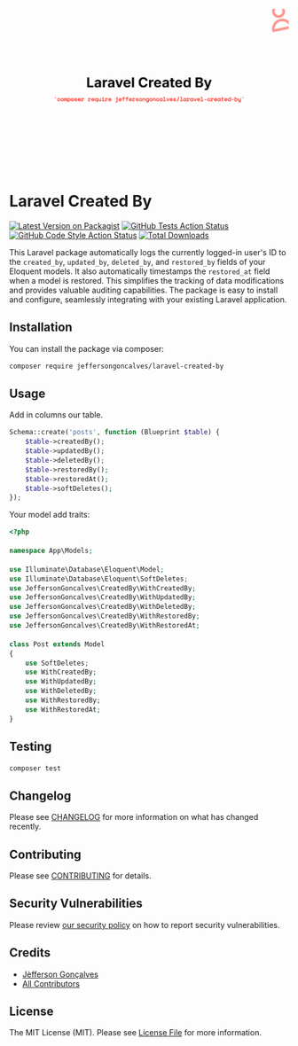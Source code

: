 <div class="filament-hidden">

![Laravel Created By](./art/jeffersongoncalves-laravel-created-by.png)

</div>

# Laravel Created By

[![Latest Version on Packagist](https://img.shields.io/packagist/v/jeffersongoncalves/laravel-created-by.svg?style=flat-square)](https://packagist.org/packages/jeffersongoncalves/laravel-created-by)
[![GitHub Tests Action Status](https://img.shields.io/github/actions/workflow/status/jeffersongoncalves/laravel-created-by/run-tests.yml?branch=master&label=tests&style=flat-square)](https://github.com/jeffersongoncalves/laravel-created-by/actions?query=workflow%3Arun-tests+branch%3Amaster)
[![GitHub Code Style Action Status](https://img.shields.io/github/actions/workflow/status/jeffersongoncalves/laravel-created-by/fix-php-code-style-issues.yml?branch=master&label=code%20style&style=flat-square)](https://github.com/jeffersongoncalves/laravel-created-by/actions?query=workflow%3A"Fix+PHP+code+styling"+branch%3Amaster)
[![Total Downloads](https://img.shields.io/packagist/dt/jeffersongoncalves/laravel-created-by.svg?style=flat-square)](https://packagist.org/packages/jeffersongoncalves/laravel-created-by)

This Laravel package automatically logs the currently logged-in user's ID to the `created_by`, `updated_by`, `deleted_by`, and `restored_by` fields of your Eloquent models. It also automatically timestamps the `restored_at` field when a model is restored. This simplifies the tracking of data modifications and provides valuable auditing capabilities. The package is easy to install and configure, seamlessly integrating with your existing Laravel application.

## Installation

You can install the package via composer:

```bash
composer require jeffersongoncalves/laravel-created-by
```

## Usage
Add in columns our table.

```php
Schema::create('posts', function (Blueprint $table) {
    $table->createdBy();
    $table->updatedBy();
    $table->deletedBy();
    $table->restoredBy();
    $table->restoredAt();
    $table->softDeletes();
});
```

Your model add traits:

```php
<?php

namespace App\Models;

use Illuminate\Database\Eloquent\Model;
use Illuminate\Database\Eloquent\SoftDeletes;
use JeffersonGoncalves\CreatedBy\WithCreatedBy;
use JeffersonGoncalves\CreatedBy\WithUpdatedBy;
use JeffersonGoncalves\CreatedBy\WithDeletedBy;
use JeffersonGoncalves\CreatedBy\WithRestoredBy;
use JeffersonGoncalves\CreatedBy\WithRestoredAt;

class Post extends Model
{
    use SoftDeletes;
    use WithCreatedBy;
    use WithUpdatedBy;
    use WithDeletedBy;
    use WithRestoredBy;
    use WithRestoredAt;
}
```

## Testing

```bash
composer test
```

## Changelog

Please see [CHANGELOG](CHANGELOG.md) for more information on what has changed recently.

## Contributing

Please see [CONTRIBUTING](.github/CONTRIBUTING.md) for details.

## Security Vulnerabilities

Please review [our security policy](../../security/policy) on how to report security vulnerabilities.

## Credits

- [Jèfferson Gonçalves](https://github.com/jeffersongoncalves)
- [All Contributors](../../contributors)

## License

The MIT License (MIT). Please see [License File](LICENSE.md) for more information.
